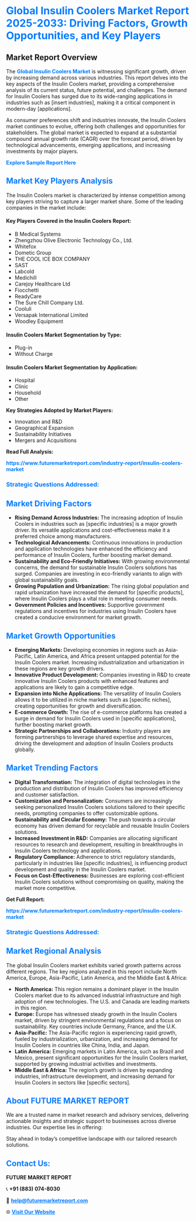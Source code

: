 <h1 style="color: #007BFF;">Global Insulin Coolers Market Report 2025-2033: Driving Factors, Growth Opportunities, and Key Players</h1>

<section id="overview">
<h2>Market Report Overview</h2>
<p>The <a href="https://www.futuremarketreport.com/industry-report/insulin-coolers-market" style="color: #007BFF; text-decoration: none;"><strong>Global Insulin Coolers Market</strong></a> is witnessing significant growth, driven by increasing demand across various industries. This report delves into the key aspects of the Insulin Coolers market, providing a comprehensive analysis of its current status, future potential, and challenges. The demand for Insulin Coolers has surged due to its wide-ranging applications in industries such as [insert industries], making it a critical component in modern-day [applications].</p>
<p>As consumer preferences shift and industries innovate, the Insulin Coolers market continues to evolve, offering both challenges and opportunities for stakeholders. The global market is expected to expand at a substantial compound annual growth rate (CAGR) over the forecast period, driven by technological advancements, emerging applications, and increasing investments by major players.</p>
</section>

<section id="overview">
<p><a href="https://www.futuremarketreport.com/request-sample/reportId=78018" style="color: #007BFF; text-decoration: none;"><strong>Explore Sample Report Here</strong></a></p>
</section>

<section id="key-players">
<h2 style="color: #007BFF;">Market Key Players Analysis</h2>
<p>The Insulin Coolers market is characterized by intense competition among key players striving to capture a larger market share. Some of the leading companies in the market include:</p>
<h4>Key Players Covered in the Insulin Coolers Report:</h4>
<ul><li>B Medical Systems</li><li>Zhengzhou Olive Electronic Technology Co., Ltd.</li><li>Whitefox</li><li>Dometic Group</li><li>THE COOL ICE BOX COMPANY</li><li>SAST</li><li>Labcold</li><li>Medichill</li><li>Carejoy Healthcare Ltd</li><li>Fiocchetti</li><li>ReadyCare</li><li>The Sure Chill Company Ltd.</li><li>Cooluli</li><li>Versapak International Limited</li><li>Woodley Equipment</li></ul>
<h4>Insulin Coolers Market Segmentation by Type:</h4>
<ul><li>Plug-in</li><li>Without Charge</li></ul>

<h4>Insulin Coolers Market Segmentation by Application:</h4>
<ul><li>Hospital</li><li>Clinic</li><li>Household</li><li>Other</li></ul>
<p><strong>Key Strategies Adopted by Market Players:</strong></p>
<ul>
<li>Innovation and R&D</li>
<li>Geographical Expansion</li>
<li>Sustainability Initiatives</li>
<li>Mergers and Acquisitions</li>
</ul>
</section>

<section>
<p><strong>Read Full Analysis: </strong></p><a href="https://www.futuremarketreport.com/industry-report/insulin-coolers-market" style="color: #007BFF; text-decoration: none;"><strong>https://www.futuremarketreport.com/industry-report/insulin-coolers-market</strong></a>
<h3 style="color: #007BFF;">Strategic Questions Addressed:</h3>
</section>

<section id="driving-factors">
<h2 style="color: #007BFF;">Market Driving Factors</h2>
<ul>
<li><strong>Rising Demand Across Industries:</strong> The increasing adoption of Insulin Coolers in industries such as [specific industries] is a major growth driver. Its versatile applications and cost-effectiveness make it a preferred choice among manufacturers.</li>
<li><strong>Technological Advancements:</strong> Continuous innovations in production and application technologies have enhanced the efficiency and performance of Insulin Coolers, further boosting market demand.</li>
<li><strong>Sustainability and Eco-Friendly Initiatives:</strong> With growing environmental concerns, the demand for sustainable Insulin Coolers solutions has surged. Companies are investing in eco-friendly variants to align with global sustainability goals.</li>
<li><strong>Growing Population and Urbanization:</strong> The rising global population and rapid urbanization have increased the demand for [specific products], where Insulin Coolers plays a vital role in meeting consumer needs.</li>
<li><strong>Government Policies and Incentives:</strong> Supportive government regulations and incentives for industries using Insulin Coolers have created a conducive environment for market growth.</li>
</ul>
</section>

<section id="growth-opportunities">
<h2 style="color: #007BFF;">Market Growth Opportunities</h2>
<ul>
<li><strong>Emerging Markets:</strong> Developing economies in regions such as Asia-Pacific, Latin America, and Africa present untapped potential for the Insulin Coolers market. Increasing industrialization and urbanization in these regions are key growth drivers.</li>
<li><strong>Innovative Product Development:</strong> Companies investing in R&D to create innovative Insulin Coolers products with enhanced features and applications are likely to gain a competitive edge.</li>
<li><strong>Expansion into Niche Applications:</strong> The versatility of Insulin Coolers allows it to be utilized in niche markets such as [specific niches], creating opportunities for growth and diversification.</li>
<li><strong>E-commerce Growth:</strong> The rise of e-commerce platforms has created a surge in demand for Insulin Coolers used in [specific applications], further boosting market growth.</li>
<li><strong>Strategic Partnerships and Collaborations:</strong> Industry players are forming partnerships to leverage shared expertise and resources, driving the development and adoption of Insulin Coolers products globally.</li>
</ul>
</section>

<section id="trending-factors">
<h2 style="color: #007BFF;">Market Trending Factors</h2>
<ul>
<li><strong>Digital Transformation:</strong> The integration of digital technologies in the production and distribution of Insulin Coolers has improved efficiency and customer satisfaction.</li>
<li><strong>Customization and Personalization:</strong> Consumers are increasingly seeking personalized Insulin Coolers solutions tailored to their specific needs, prompting companies to offer customizable options.</li>
<li><strong>Sustainability and Circular Economy:</strong> The push towards a circular economy has driven demand for recyclable and reusable Insulin Coolers solutions.</li>
<li><strong>Increased Investment in R&D:</strong> Companies are allocating significant resources to research and development, resulting in breakthroughs in Insulin Coolers technology and applications.</li>
<li><strong>Regulatory Compliance:</strong> Adherence to strict regulatory standards, particularly in industries like [specific industries], is influencing product development and quality in the Insulin Coolers market.</li>
<li><strong>Focus on Cost-Effectiveness:</strong> Businesses are exploring cost-efficient Insulin Coolers solutions without compromising on quality, making the market more competitive.</li>
</ul>
</section>

<section>
<p><strong>Get Full Report: </strong></p><a href="https://www.futuremarketreport.com/industry-report/insulin-coolers-market" style="color: #007BFF; text-decoration: none;"><strong>https://www.futuremarketreport.com/industry-report/insulin-coolers-market</strong></a>
<h3 style="color: #007BFF;">Strategic Questions Addressed:</h3>
</section>


<section id="regional-analysis">
<h2 style="color: #007BFF;">Market Regional Analysis</h2>
<p>The global Insulin Coolers market exhibits varied growth patterns across different regions. The key regions analyzed in this report include North America, Europe, Asia-Pacific, Latin America, and the Middle East & Africa:</p>
<ul>
<li><strong>North America:</strong> This region remains a dominant player in the Insulin Coolers market due to its advanced industrial infrastructure and high adoption of new technologies. The U.S. and Canada are leading markets in this region.</li>
<li><strong>Europe:</strong> Europe has witnessed steady growth in the Insulin Coolers market, driven by stringent environmental regulations and a focus on sustainability. Key countries include Germany, France, and the U.K.</li>
<li><strong>Asia-Pacific:</strong> The Asia-Pacific region is experiencing rapid growth, fueled by industrialization, urbanization, and increasing demand for Insulin Coolers in countries like China, India, and Japan.</li>
<li><strong>Latin America:</strong> Emerging markets in Latin America, such as Brazil and Mexico, present significant opportunities for the Insulin Coolers market, supported by growing industrial activities and investments.</li>
<li><strong>Middle East & Africa:</strong> The region’s growth is driven by expanding industries, infrastructure development, and increasing demand for Insulin Coolers in sectors like [specific sectors].</li>
</ul>
</section>

<footer>
<h2 style="color: #007BFF;">About FUTURE MARKET REPORT</h2>
<p>We are a trusted name in market research and advisory services, delivering actionable insights and strategic support to businesses across diverse industries. Our expertise lies in offering:</p>

<p>Stay ahead in today’s competitive landscape with our tailored research solutions.</p>

<h2 style="color: #007BFF;">Contact Us:</h2>
<p><strong>FUTURE MARKET REPORT</strong></p>
<p>📞 <strong>+91 (883) 074-8030</strong></p>
<p>📧 <strong><a href="mailto:help@futuremarketreport.com" style="color: #007BFF;">help@futuremarketreport.com</a></strong></p>
<p>🌐 <strong><a href="https://www.futuremarketreport.com/" style="color: #007BFF;">Visit Our Website</a></strong></p>
</footer>